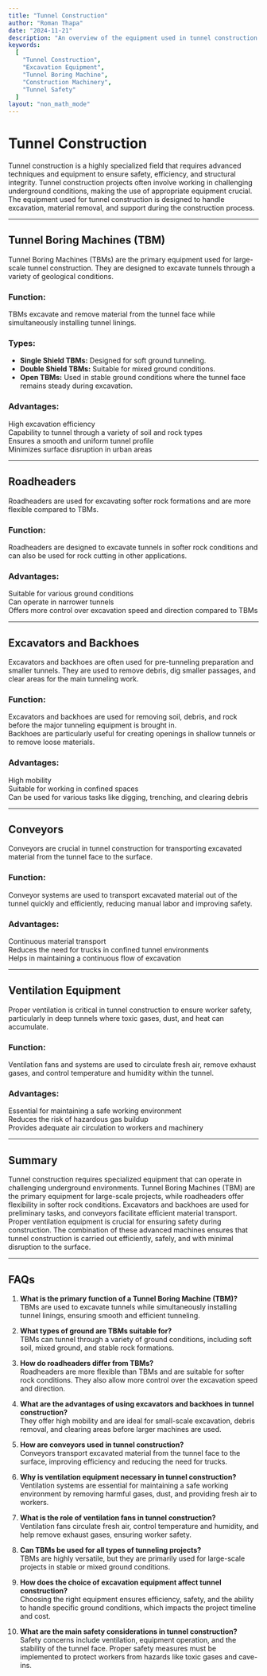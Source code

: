 ```yaml
---
title: "Tunnel Construction"
author: "Roman Thapa"
date: "2024-11-21"
description: "An overview of the equipment used in tunnel construction activities."
keywords:
  [
    "Tunnel Construction",
    "Excavation Equipment",
    "Tunnel Boring Machine",
    "Construction Machinery",
    "Tunnel Safety"
  ]
layout: "non_math_mode"
---
```


# Tunnel Construction

Tunnel construction is a highly specialized field that requires advanced techniques and equipment to ensure safety, efficiency, and structural integrity. Tunnel construction projects often involve working in challenging underground conditions, making the use of appropriate equipment crucial. The equipment used for tunnel construction is designed to handle excavation, material removal, and support during the construction process.

---

## Tunnel Boring Machines (TBM)

Tunnel Boring Machines (TBMs) are the primary equipment used for large-scale tunnel construction. They are designed to excavate tunnels through a variety of geological conditions.

### **Function:**
   TBMs excavate and remove material from the tunnel face while simultaneously installing tunnel linings.

### **Types:**
   - **Single Shield TBMs:** Designed for soft ground tunneling.
   - **Double Shield TBMs:** Suitable for mixed ground conditions.
   - **Open TBMs:** Used in stable ground conditions where the tunnel face remains steady during excavation.

### **Advantages:**
   High excavation efficiency  
   Capability to tunnel through a variety of soil and rock types  
   Ensures a smooth and uniform tunnel profile  
   Minimizes surface disruption in urban areas

---

## Roadheaders

Roadheaders are used for excavating softer rock formations and are more flexible compared to TBMs.

### **Function:**
   Roadheaders are designed to excavate tunnels in softer rock conditions and can also be used for rock cutting in other applications.

### **Advantages:**
   Suitable for various ground conditions  
   Can operate in narrower tunnels  
   Offers more control over excavation speed and direction compared to TBMs

---

## Excavators and Backhoes

Excavators and backhoes are often used for pre-tunneling preparation and smaller tunnels. They are used to remove debris, dig smaller passages, and clear areas for the main tunneling work.

### **Function:**
   Excavators and backhoes are used for removing soil, debris, and rock before the major tunneling equipment is brought in.  
   Backhoes are particularly useful for creating openings in shallow tunnels or to remove loose materials.

### **Advantages:**
   High mobility  
   Suitable for working in confined spaces  
   Can be used for various tasks like digging, trenching, and clearing debris

---

## Conveyors

Conveyors are crucial in tunnel construction for transporting excavated material from the tunnel face to the surface.

### **Function:**
   Conveyor systems are used to transport excavated material out of the tunnel quickly and efficiently, reducing manual labor and improving safety.

### **Advantages:**
   Continuous material transport  
   Reduces the need for trucks in confined tunnel environments  
   Helps in maintaining a continuous flow of excavation

---

## Ventilation Equipment

Proper ventilation is critical in tunnel construction to ensure worker safety, particularly in deep tunnels where toxic gases, dust, and heat can accumulate.

### **Function:**
   Ventilation fans and systems are used to circulate fresh air, remove exhaust gases, and control temperature and humidity within the tunnel.

### **Advantages:**
   Essential for maintaining a safe working environment  
   Reduces the risk of hazardous gas buildup  
   Provides adequate air circulation to workers and machinery

---

## Summary

Tunnel construction requires specialized equipment that can operate in challenging underground environments. Tunnel Boring Machines (TBM) are the primary equipment for large-scale projects, while roadheaders offer flexibility in softer rock conditions. Excavators and backhoes are used for preliminary tasks, and conveyors facilitate efficient material transport. Proper ventilation equipment is crucial for ensuring safety during construction. The combination of these advanced machines ensures that tunnel construction is carried out efficiently, safely, and with minimal disruption to the surface.

---

## FAQs

1. **What is the primary function of a Tunnel Boring Machine (TBM)?**  
   TBMs are used to excavate tunnels while simultaneously installing tunnel linings, ensuring smooth and efficient tunneling.

2. **What types of ground are TBMs suitable for?**  
   TBMs can tunnel through a variety of ground conditions, including soft soil, mixed ground, and stable rock formations.

3. **How do roadheaders differ from TBMs?**  
   Roadheaders are more flexible than TBMs and are suitable for softer rock conditions. They also allow more control over the excavation speed and direction.

4. **What are the advantages of using excavators and backhoes in tunnel construction?**  
   They offer high mobility and are ideal for small-scale excavation, debris removal, and clearing areas before larger machines are used.

5. **How are conveyors used in tunnel construction?**  
   Conveyors transport excavated material from the tunnel face to the surface, improving efficiency and reducing the need for trucks.

6. **Why is ventilation equipment necessary in tunnel construction?**  
   Ventilation systems are essential for maintaining a safe working environment by removing harmful gases, dust, and providing fresh air to workers.

7. **What is the role of ventilation fans in tunnel construction?**  
   Ventilation fans circulate fresh air, control temperature and humidity, and help remove exhaust gases, ensuring worker safety.

8. **Can TBMs be used for all types of tunneling projects?**  
   TBMs are highly versatile, but they are primarily used for large-scale projects in stable or mixed ground conditions.

9. **How does the choice of excavation equipment affect tunnel construction?**  
   Choosing the right equipment ensures efficiency, safety, and the ability to handle specific ground conditions, which impacts the project timeline and cost.

10. **What are the main safety considerations in tunnel construction?**  
   Safety concerns include ventilation, equipment operation, and the stability of the tunnel face. Proper safety measures must be implemented to protect workers from hazards like toxic gases and cave-ins.
